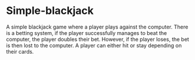 # Simple-blackjack
A simple blackjack game where a player plays against the computer. There is a betting system, if the player successfully manages to beat the computer, the player doubles their bet. However, if the player loses, the bet is then lost to the computer. A player can either hit or stay depending on their cards.
